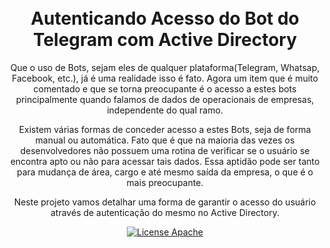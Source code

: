 <h1 align="center">
<br>
Autenticando Acesso do Bot do Telegram com Active Directory
</h1>

<p align="center"> Que o uso de Bots, sejam eles de qualquer plataforma(Telegram, Whatsap, Facebook, etc.), já é uma realidade isso é fato. Agora um item que é muito comentado e que se torna preocupante é o acesso a estes bots principalmente quando falamos de dados de operacionais de empresas, independente do qual ramo.</p>
<p align="center"> Existem várias formas de conceder acesso a estes Bots, seja de forma manual ou automática. Fato que é que na maioria das vezes os desenvolvedores não possuem uma rotina de verificar se o usuário se encontra apto ou não para acessar tais dados. Essa aptidão pode ser tanto para mudança de área, cargo e até mesmo saída da empresa, o que é o mais preocupante.</p>

<p align="center"> Neste projeto vamos detalhar uma forma de garantir o acesso do usuário através de autenticação do mesmo no Active Directory.</p>

<p align="center">
  <a href="https://www.apache.org/licenses/LICENSE-2.0">
    <img src="https://img.shields.io/badge/apache-2.0-blue" alt="License Apache">
  </a>
</p>
